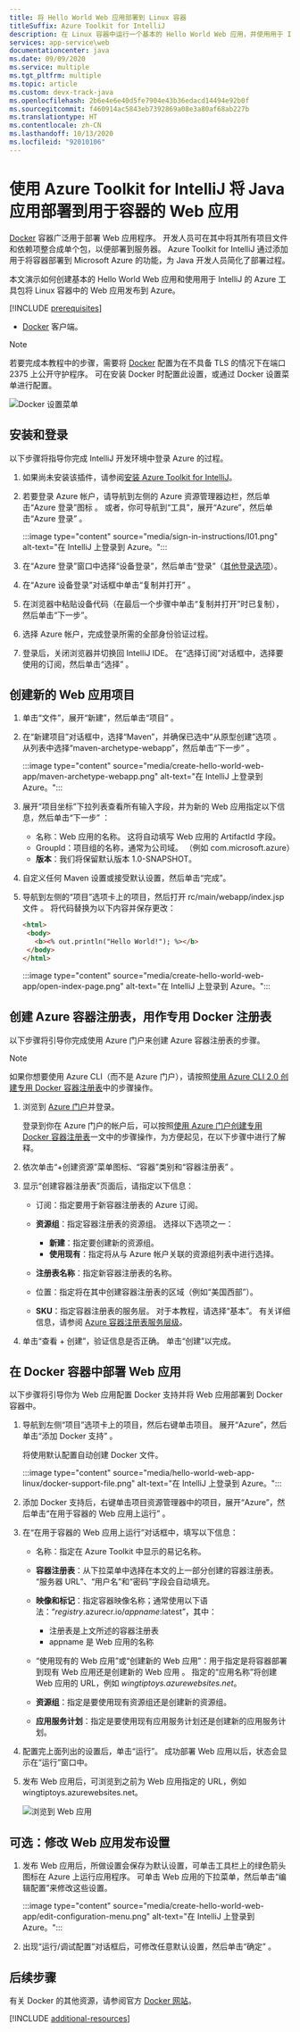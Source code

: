 ```yaml
---
title: 将 Hello World Web 应用部署到 Linux 容器
titleSuffix: Azure Toolkit for IntelliJ
description: 在 Linux 容器中运行一个基本的 Hello World Web 应用，并使用用于 IntelliJ 的 Azure 工具包将它部署到云中。
services: app-service\web
documentationcenter: java
ms.date: 09/09/2020
ms.service: multiple
ms.tgt_pltfrm: multiple
ms.topic: article
ms.custom: devx-track-java
ms.openlocfilehash: 2b6e4e6e40d5fe7904e43b36edacd14494e92b0f
ms.sourcegitcommit: f460914ac5843eb7392869a08e3a80af68ab227b
ms.translationtype: HT
ms.contentlocale: zh-CN
ms.lasthandoff: 10/13/2020
ms.locfileid: "92010106"
---
```

# <a name="deploy-java-app-to-azure-web-apps-for-containers-using-azure-toolkit-for-intellij"></a>使用 Azure Toolkit for IntelliJ 将 Java 应用部署到用于容器的 Web 应用

[Docker] 容器广泛用于部署 Web 应用程序。 开发人员可在其中将其所有项目文件和依赖项整合成单个包，以便部署到服务器。 Azure Toolkit for IntelliJ 通过添加用于将容器部署到 Microsoft Azure 的功能，为 Java 开发人员简化了部署过程。

本文演示如何创建基本的 Hello World Web 应用和使用用于 IntelliJ 的 Azure 工具包将 Linux 容器中的 Web 应用发布到 Azure。

[!INCLUDE [prerequisites](includes/prerequisites.md)]
* [Docker] 客户端。

> [!NOTE]
>
> 若要完成本教程中的步骤，需要将 [Docker] 配置为在不具备 TLS 的情况下在端口 2375 上公开守护程序。 可在安装 Docker 时配置此设置，或通过 Docker 设置菜单进行配置。
>
> ![Docker 设置菜单][docker-settings-menu]
>

## <a name="installation-and-sign-in"></a>安装和登录

以下步骤将指导你完成 IntelliJ 开发环境中登录 Azure 的过程。

1. 如果尚未安装该插件，请参阅[安装 Azure Toolkit for IntelliJ](installation.md)。

1. 若要登录 Azure 帐户，请导航到左侧的 Azure 资源管理器边栏，然后单击“Azure 登录”图标 。 或者，你可导航到“工具”，展开“Azure”，然后单击“Azure 登录”  。

   :::image type="content" source="media/sign-in-instructions/I01.png" alt-text="在 IntelliJ 上登录到 Azure。"::: 

1. 在“Azure 登录”窗口中选择“设备登录”，然后单击“登录”（[其他登录选项](sign-in-instructions.md)）。  

1. 在“Azure 设备登录”对话框中单击“复制并打开” 。

1. 在浏览器中粘贴设备代码（在最后一个步骤中单击“复制并打开”时已复制），然后单击“下一步”。 

1. 选择 Azure 帐户，完成登录所需的全部身份验证过程。

1. 登录后，关闭浏览器并切换回 IntelliJ IDE。 在“选择订阅”对话框中，选择要使用的订阅，然后单击“选择” 。

## <a name="creating-a-new-web-app-project"></a>创建新的 Web 应用项目

1. 单击“文件”，展开“新建”，然后单击“项目”  。

1. 在“新建项目”对话框中，选择“Maven”，并确保已选中“从原型创建”选项  。 从列表中选择“maven-archetype-webapp”，然后单击“下一步” 。

   :::image type="content" source="media/create-hello-world-web-app/maven-archetype-webapp.png" alt-text="在 IntelliJ 上登录到 Azure。"::: 

1. 展开“项目坐标”下拉列表查看所有输入字段，并为新的 Web 应用指定以下信息，然后单击“下一步” ：

   * 名称：Web 应用的名称。 这将自动填写 Web 应用的 ArtifactId 字段。
   * GroupId：项目组的名称，通常为公司域。 （例如 com.microsoft.azure）
   * **版本**：我们将保留默认版本 1.0-SNAPSHOT。

1. 自定义任何 Maven 设置或接受默认设置，然后单击“完成”。

1. 导航到左侧的“项目”选项卡上的项目，然后打开 rc/main/webapp/index.jsp 文件 。 将代码替换为以下内容并保存更改：

   ```html
   <html>
    <body>
      <b><% out.println("Hello World!"); %></b>
    </body>
   </html>
   ```
   :::image type="content" source="media/create-hello-world-web-app/open-index-page.png" alt-text="在 IntelliJ 上登录到 Azure。":::

## <a name="create-an-azure-container-registry-to-use-as-a-private-docker-registry"></a>创建 Azure 容器注册表，用作专用 Docker 注册表

以下步骤将引导你完成使用 Azure 门户来创建 Azure 容器注册表的步骤。

> [!NOTE]
>
> 如果你想要使用 Azure CLI（而不是 Azure 门户），请按照[使用 Azure CLI 2.0 创建专用 Docker 容器注册表][Create Docker Registry using Azure CLI]中的步骤操作。
>

1. 浏览到 [Azure 门户]并登录。

   登录到你在 Azure 门户的帐户后，可以按照[使用 Azure 门户创建专用 Docker 容器注册表]一文中的步骤操作，为方便起见，在以下步骤中进行了解释。

1. 依次单击“+创建资源”菜单图标、“容器”类别和“容器注册表”  。

1. 显示“创建容器注册表”页面后，请指定以下信息：

   * 订阅：指定要用于新容器注册表的 Azure 订阅。

   * **资源组**：指定容器注册表的资源组。 选择以下选项之一：
      * **新建**：指定要创建新的资源组。
      * **使用现有**：指定将从与 Azure 帐户关联的资源组列表中进行选择。

   * **注册表名称**：指定新容器注册表的名称。

   * 位置：指定将在其中创建容器注册表的区域（例如“美国西部”）。

   * **SKU**：指定容器注册表的服务层。 对于本教程，请选择“基本”。 有关详细信息，请参阅 [Azure 容器注册表服务层级](/azure/container-registry/container-registry-skus)。

1. 单击“查看 + 创建”，验证信息是否正确。 单击“创建”以完成。

## <a name="deploy-your-web-app-in-a-docker-container"></a>在 Docker 容器中部署 Web 应用

以下步骤将引导你为 Web 应用配置 Docker 支持并将 Web 应用部署到 Docker 容器中。

1. 导航到左侧“项目”选项卡上的项目，然后右键单击项目。 展开“Azure”，然后单击“添加 Docker 支持” 。

   将使用默认配置自动创建 Docker 文件。

   :::image type="content" source="media/hello-world-web-app-linux/docker-support-file.png" alt-text="在 IntelliJ 上登录到 Azure。":::

1. 添加 Docker 支持后，右键单击项目资源管理器中的项目，展开“Azure”，然后单击“在用于容器的 Web 应用上运行” 。

1. 在“在用于容器的 Web 应用上运行”对话框中，填写以下信息：

   * 名称：指定在 Azure Toolkit 中显示的易记名称。 

   * **容器注册表**：从下拉菜单中选择在本文的上一部分创建的容器注册表。 “服务器 URL”、“用户名”和“密码”字段会自动填充。

   * **映像和标记**：指定容器映像名称；通常使用以下语法：“*registry*.azurecr.io/*appname*:latest”，其中： 
      * 注册表是上文所述的容器注册表 
      * appname 是 Web 应用的名称 

   * “使用现有的 Web 应用”或“创建新的 Web 应用”：用于指定是将容器部署到现有 Web 应用还是创建新的 Web 应用 。 指定的“应用名称”将创建 Web 应用的 URL，例如 *wingtiptoys.azurewebsites.net*。

   * **资源组**：指定是要使用现有资源组还是创建新的资源组。 

   * **应用服务计划**：指定是要使用现有应用服务计划还是创建新的应用服务计划。 

1. 配置完上面列出的设置后，单击“运行”。 成功部署 Web 应用以后，状态会显示在“运行”窗口中。

1. 发布 Web 应用后，可浏览到之前为 Web 应用指定的 URL，例如 wingtiptoys.azurewebsites.net。

   ![浏览到 Web 应用][browsing-to-web-app]

## <a name="optional-modify-your-web-app-publish-settings"></a>可选：修改 Web 应用发布设置

1. 发布 Web 应用后，所做设置会保存为默认设置，可单击工具栏上的绿色箭头图标在 Azure 上运行应用程序。 可单击 Web 应用的下拉菜单，然后单击“编辑配置”来修改这些设置。

    :::image type="content" source="media/create-hello-world-web-app/edit-configuration-menu.png" alt-text="在 IntelliJ 上登录到 Azure。":::

1. 出现“运行/调试配置”对话框后，可修改任意默认设置，然后单击“确定” 。

## <a name="next-steps"></a>后续步骤

有关 Docker 的其他资源，请参阅官方 [Docker 网站][Docker]。

[!INCLUDE [additional-resources](includes/additional-resources.md)]

<!-- URL List -->

[Azure 门户]: https://portal.azure.com/
[使用 Azure 门户创建专用 Docker 容器注册表]: /azure/container-registry/container-registry-get-started-portal
[Azure for Java Developers]: ../index.yml
[Java Tools for Visual Studio Team Services]: https://java.visualstudio.com/
[Create Docker Registry using Azure CLI]: /azure/container-registry/container-registry-get-started-azure-cli

[Docker]: https://www.docker.com/
[Configuring artifacts]: https://www.jetbrains.com/help/idea/2016.1/configuring-artifacts.html

<!-- IMG List -->

[browsing-to-web-app]:  media/hello-world-web-app-linux/browsing-to-web-app.png
[docker-settings-menu]: media/hello-world-web-app-linux/docker-settings-menu.png
